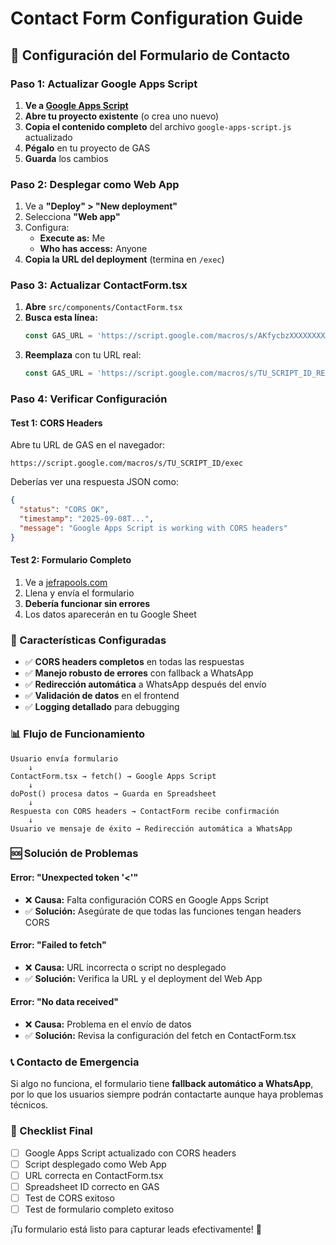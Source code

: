 # Contact Form Configuration Guide

## 🚀 Configuración del Formulario de Contacto

### Paso 1: Actualizar Google Apps Script

1. **Ve a [Google Apps Script](https://script.google.com)**
2. **Abre tu proyecto existente** (o crea uno nuevo)
3. **Copia el contenido completo** del archivo `google-apps-script.js` actualizado
4. **Pégalo** en tu proyecto de GAS
5. **Guarda** los cambios

### Paso 2: Desplegar como Web App

1. Ve a **"Deploy" > "New deployment"**
2. Selecciona **"Web app"**
3. Configura:
   - **Execute as:** Me
   - **Who has access:** Anyone
4. **Copia la URL del deployment** (termina en `/exec`)

### Paso 3: Actualizar ContactForm.tsx

1. **Abre** `src/components/ContactForm.tsx`
2. **Busca esta línea:**
   ```javascript
   const GAS_URL = 'https://script.google.com/macros/s/AKfycbzXXXXXXXXXXXXXXXXXXXXXXXXXXXXXXXXXXXX/exec';
   ```
3. **Reemplaza** con tu URL real:
   ```javascript
   const GAS_URL = 'https://script.google.com/macros/s/TU_SCRIPT_ID_REAL/exec';
   ```

### Paso 4: Verificar Configuración

#### Test 1: CORS Headers
Abre tu URL de GAS en el navegador:
```
https://script.google.com/macros/s/TU_SCRIPT_ID/exec
```
Deberías ver una respuesta JSON como:
```json
{
  "status": "CORS OK",
  "timestamp": "2025-09-08T...",
  "message": "Google Apps Script is working with CORS headers"
}
```

#### Test 2: Formulario Completo
1. Ve a [jefrapools.com](https://jefrapools.com)
2. Llena y envía el formulario
3. **Debería funcionar sin errores**
4. Los datos aparecerán en tu Google Sheet

### 🔧 Características Configuradas

- ✅ **CORS headers completos** en todas las respuestas
- ✅ **Manejo robusto de errores** con fallback a WhatsApp
- ✅ **Redirección automática** a WhatsApp después del envío
- ✅ **Validación de datos** en el frontend
- ✅ **Logging detallado** para debugging

### 📊 Flujo de Funcionamiento

```
Usuario envía formulario
    ↓
ContactForm.tsx → fetch() → Google Apps Script
    ↓
doPost() procesa datos → Guarda en Spreadsheet
    ↓
Respuesta con CORS headers → ContactForm recibe confirmación
    ↓
Usuario ve mensaje de éxito → Redirección automática a WhatsApp
```

### 🆘 Solución de Problemas

#### Error: "Unexpected token '<'"
- ❌ **Causa:** Falta configuración CORS en Google Apps Script
- ✅ **Solución:** Asegúrate de que todas las funciones tengan headers CORS

#### Error: "Failed to fetch"
- ❌ **Causa:** URL incorrecta o script no desplegado
- ✅ **Solución:** Verifica la URL y el deployment del Web App

#### Error: "No data received"
- ❌ **Causa:** Problema en el envío de datos
- ✅ **Solución:** Revisa la configuración del fetch en ContactForm.tsx

### 📞 Contacto de Emergencia

Si algo no funciona, el formulario tiene **fallback automático a WhatsApp**, por lo que los usuarios siempre podrán contactarte aunque haya problemas técnicos.

### 🎯 Checklist Final

- [ ] Google Apps Script actualizado con CORS headers
- [ ] Script desplegado como Web App
- [ ] URL correcta en ContactForm.tsx
- [ ] Spreadsheet ID correcto en GAS
- [ ] Test de CORS exitoso
- [ ] Test de formulario completo exitoso

¡Tu formulario está listo para capturar leads efectivamente! 🚀
